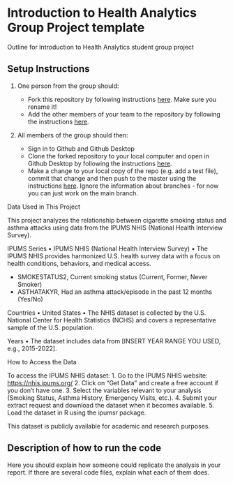 # Introduction to Health Analytics Group Project template
Outline for Introduction to Health Analytics student group project

## Setup Instructions
1. One person from the group should:
    - Fork this repository by following instructions [here](https://docs.github.com/en/pull-requests/collaborating-with-pull-requests/working-with-forks/fork-a-repo). Make sure you rename it!
    - Add the other members of your team to the repository by following the instructions [here](https://docs.github.com/en/account-and-profile/setting-up-and-managing-your-personal-account-on-github/managing-access-to-your-personal-repositories/inviting-collaborators-to-a-personal-repository).

2. All members of the group should then:
    - Sign in to Github and Github Desktop
    - Clone the forked repository to your local computer and open in Github Desktop by following the instructions [here](https://docs.github.com/en/desktop/adding-and-cloning-repositories/cloning-a-repository-from-github-to-github-desktop).
    - Make a change to your local copy of the repo (e.g. add a test file), commit that change and then push to the master using the instructions [here](https://docs.github.com/en/desktop/making-changes-in-a-branch/committing-and-reviewing-changes-to-your-project-in-github-desktop). Ignore the information about branches - for now you can just work on the main branch.

Data Used in This Project

This project analyzes the relationship between cigarette smoking status and asthma attacks using data from the IPUMS NHIS (National Health Interview Survey).

IPUMS Series
	•	IPUMS NHIS (National Health Interview Survey)
	•	The IPUMS NHIS provides harmonized U.S. health survey data with a focus on health conditions, behaviors, and medical access.
 - SMOKESTATUS2, Current smoking status (Current, Former, Never Smoker)
 - ASTHATAKYR, Had an asthma attack/episode in the past 12 months (Yes/No)

Countries
	•	United States
	•	The NHIS dataset is collected by the U.S. National Center for Health Statistics (NCHS) and covers a representative sample of the U.S. population.

Years
	•	The dataset includes data from [INSERT YEAR RANGE YOU USED, e.g., 2015-2022].

How to Access the Data

To access the IPUMS NHIS dataset:
	1.	Go to the IPUMS NHIS website: https://nhis.ipums.org/
	2.	Click on “Get Data” and create a free account if you don’t have one.
	3.	Select the variables relevant to your analysis (Smoking Status, Asthma History, Emergency Visits, etc.).
	4.	Submit your extract request and download the dataset when it becomes available.
	5.	Load the dataset in R using the ipumsr package.

This dataset is publicly available for academic and research purposes.
## Description of how to run the code
Here you should explain how someone could replicate the analysis in your report. If there are several code files, explain what each of them does.
